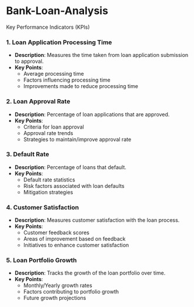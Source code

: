 # Bank-Loan-Analysis
 Key Performance Indicators (KPIs)

### 1. Loan Application Processing Time
- **Description**: Measures the time taken from loan application submission to approval.
- **Key Points**:
  - Average processing time
  - Factors influencing processing time
  - Improvements made to reduce processing time

### 2. Loan Approval Rate
- **Description**: Percentage of loan applications that are approved.
- **Key Points**:
  - Criteria for loan approval
  - Approval rate trends
  - Strategies to maintain/improve approval rate

### 3. Default Rate
- **Description**: Percentage of loans that default.
- **Key Points**:
  - Default rate statistics
  - Risk factors associated with loan defaults
  - Mitigation strategies

### 4. Customer Satisfaction
- **Description**: Measures customer satisfaction with the loan process.
- **Key Points**:
  - Customer feedback scores
  - Areas of improvement based on feedback
  - Initiatives to enhance customer satisfaction

### 5. Loan Portfolio Growth
- **Description**: Tracks the growth of the loan portfolio over time.
- **Key Points**:
  - Monthly/Yearly growth rates
  - Factors contributing to portfolio growth
  - Future growth projections

